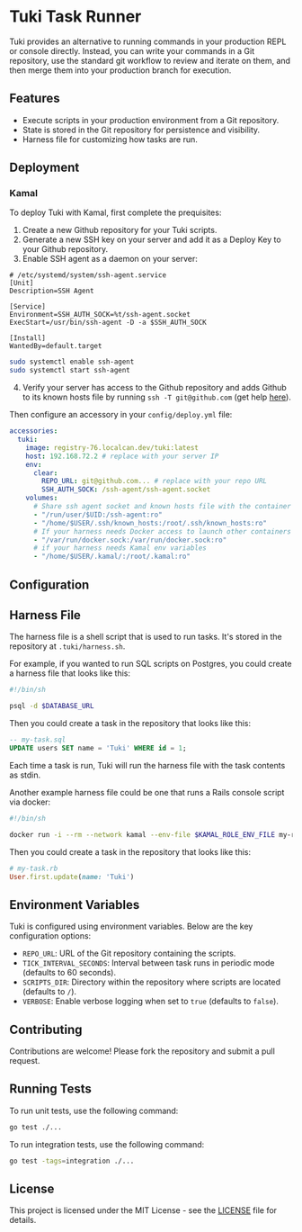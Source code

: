 # Tuki Task Runner

Tuki provides an alternative to running commands in your production REPL or console directly. Instead, you can write your commands in a Git repository, use the standard git workflow to review and iterate on them, and then merge them into your production branch for execution.

## Features

- Execute scripts in your production environment from a Git repository.
- State is stored in the Git repository for persistence and visibility.
- Harness file for customizing how tasks are run.

## Deployment

### Kamal

To deploy Tuki with Kamal, first complete the prequisites:

1. Create a new Github repository for your Tuki scripts.
2. Generate a new SSH key on your server and add it as a Deploy Key to your Github repository.
3. Enable SSH agent as a daemon on your server:

```
# /etc/systemd/system/ssh-agent.service
[Unit]
Description=SSH Agent

[Service]
Environment=SSH_AUTH_SOCK=%t/ssh-agent.socket
ExecStart=/usr/bin/ssh-agent -D -a $SSH_AUTH_SOCK

[Install]
WantedBy=default.target
```

```sh
sudo systemctl enable ssh-agent
sudo systemctl start ssh-agent
```

4. Verify your server has access to the Github repository and adds Github to its known hosts file by running `ssh -T git@github.com` (get help [here](https://docs.github.com/en/authentication/connecting-to-github-with-ssh/using-ssh-agent-forwarding)).

Then configure an accessory in your `config/deploy.yml` file:

```yaml
accessories:
  tuki:
    image: registry-76.localcan.dev/tuki:latest
    host: 192.168.72.2 # replace with your server IP
    env:
      clear:
        REPO_URL: git@github.com... # replace with your repo URL
        SSH_AUTH_SOCK: /ssh-agent/ssh-agent.socket
    volumes:
      # Share ssh agent socket and known hosts file with the container
      - "/run/user/$UID:/ssh-agent:ro"
      - "/home/$USER/.ssh/known_hosts:/root/.ssh/known_hosts:ro"
      # If your harness needs Docker access to launch other containers
      - "/var/run/docker.sock:/var/run/docker.sock:ro"
      # if your harness needs Kamal env variables
      - "/home/$USER/.kamal/:/root/.kamal:ro" 
```

## Configuration

## Harness File

The harness file is a shell script that is used to run tasks. It's stored in the repository at `.tuki/harness.sh`.

For example, if you wanted to run SQL scripts on Postgres, you could create a harness file that looks like this:

```sh
#!/bin/sh

psql -d $DATABASE_URL
```

Then you could create a task in the repository that looks like this:

```sql
-- my-task.sql
UPDATE users SET name = 'Tuki' WHERE id = 1;
```

Each time a task is run, Tuki will run the harness file with the task contents as stdin.

Another example harness file could be one that runs a Rails console script via docker:

```sh
#!/bin/sh

docker run -i --rm --network kamal --env-file $KAMAL_ROLE_ENV_FILE my-rails-app:latest bin/rails runner -
```

Then you could create a task in the repository that looks like this:

```ruby
# my-task.rb
User.first.update(name: 'Tuki')
```

## Environment Variables

Tuki is configured using environment variables. Below are the key configuration options:

- `REPO_URL`: URL of the Git repository containing the scripts.
- `TICK_INTERVAL_SECONDS`: Interval between task runs in periodic mode (defaults to 60 seconds).
- `SCRIPTS_DIR`: Directory within the repository where scripts are located (defaults to `/`).
- `VERBOSE`: Enable verbose logging when set to `true` (defaults to `false`).

## Contributing

Contributions are welcome! Please fork the repository and submit a pull request.

## Running Tests

To run unit tests, use the following command:

```bash
go test ./...
```

To run integration tests, use the following command:

```bash
go test -tags=integration ./...
```

## License

This project is licensed under the MIT License - see the [LICENSE](LICENSE) file for details.
